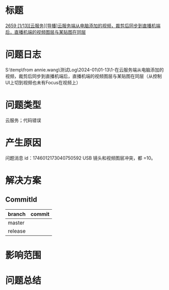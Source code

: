 # 标题
[2659 [1/13][云服务][导播]云服务端从电脑添加的视频，裁剪后同步到直播机端后，直播机端的视频图层与某贴图在同层](http://intellyva-win/zentao/bug-view-2659.html)
# 问题日志
S:\temp\from annie.wang\测试Log\2024-01\01-13\1-在云服务端从电脑添加的视频，裁剪后同步到直播机端后，直播机端的视频图层与某贴图在同层（从控制UI上切到视频也未有Focus在视频上）
# 问题类型
云服务；代码错误
# 产生原因
问题消息 id：1746012173040750592
USB 镜头和视频图层冲突，都 =10。
# 解决方案

## CommitId
|branch|commit|
|---|---|
|master|[]()|
|release|[]()|
# 影响范围

# 问题总结
